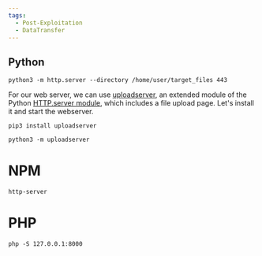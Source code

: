 ```yaml
---
tags:
  - Post-Exploitation
  - DataTransfer
---
```


## Python 

```shell-session
python3 -m http.server --directory /home/user/target_files 443
```

For our web server, we can use [uploadserver](https://github.com/Densaugeo/uploadserver), an extended module of the Python [HTTP.server module](https://docs.python.org/3/library/http.server.html), which includes a file upload page. Let's install it and start the webserver.

```shell-session
pip3 install uploadserver
```

```shell-session
python3 -m uploadserver
```


# NPM

```
http-server
```

# PHP 

```
php -S 127.0.0.1:8000
```